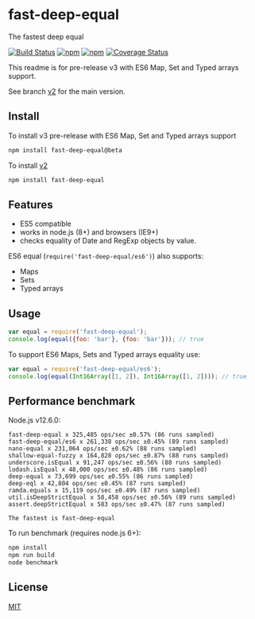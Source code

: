 # fast-deep-equal
The fastest deep equal

[![Build Status](https://travis-ci.org/epoberezkin/fast-deep-equal.svg?branch=master)](https://travis-ci.org/epoberezkin/fast-deep-equal)
[![npm](https://img.shields.io/npm/v/fast-deep-equal.svg)](https://www.npmjs.com/package/fast-deep-equal)
[![npm](https://img.shields.io/npm/v/fast-deep-equal/beta.svg)](https://www.npmjs.com/package/fast-deep-equal)
[![Coverage Status](https://coveralls.io/repos/github/epoberezkin/fast-deep-equal/badge.svg?branch=master)](https://coveralls.io/github/epoberezkin/fast-deep-equal?branch=master)


This readme is for pre-release v3 with ES6 Map, Set and Typed arrays support.

See branch [v2](https://github.com/epoberezkin/fast-deep-equal/tree/v2) for the main version.


## Install

To install v3 pre-release with ES6 Map, Set and Typed arrays support

```bash
npm install fast-deep-equal@beta
```

To install [v2](https://github.com/epoberezkin/fast-deep-equal/tree/v2)

```bash
npm install fast-deep-equal
```


## Features

- ES5 compatible
- works in node.js (8+) and browsers (IE9+)
- checks equality of Date and RegExp objects by value.

ES6 equal (`require('fast-deep-equal/es6')`) also supports:
- Maps
- Sets
- Typed arrays


## Usage

```javascript
var equal = require('fast-deep-equal');
console.log(equal({foo: 'bar'}, {foo: 'bar'})); // true
```

To support ES6 Maps, Sets and Typed arrays equality use:

```javascript
var equal = require('fast-deep-equal/es6');
console.log(equal(Int16Array([1, 2]), Int16Array([1, 2]))); // true
```


## Performance benchmark

Node.js v12.6.0:

```
fast-deep-equal x 325,485 ops/sec ±0.57% (86 runs sampled)
fast-deep-equal/es6 x 261,338 ops/sec ±0.45% (89 runs sampled)
nano-equal x 231,064 ops/sec ±0.62% (88 runs sampled)
shallow-equal-fuzzy x 164,828 ops/sec ±0.87% (88 runs sampled)
underscore.isEqual x 91,247 ops/sec ±0.56% (88 runs sampled)
lodash.isEqual x 48,000 ops/sec ±0.48% (86 runs sampled)
deep-equal x 73,699 ops/sec ±0.55% (86 runs sampled)
deep-eql x 42,804 ops/sec ±0.45% (87 runs sampled)
ramda.equals x 15,119 ops/sec ±0.49% (87 runs sampled)
util.isDeepStrictEqual x 58,458 ops/sec ±0.56% (89 runs sampled)
assert.deepStrictEqual x 583 ops/sec ±0.47% (87 runs sampled)

The fastest is fast-deep-equal
```

To run benchmark (requires node.js 6+):

```bash
npm install
npm run build
node benchmark
```


## License

[MIT](https://github.com/epoberezkin/fast-deep-equal/blob/master/LICENSE)
